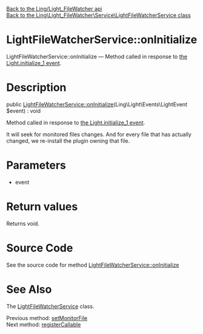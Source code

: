 [Back to the Ling/Light_FileWatcher api](https://github.com/lingtalfi/Light_FileWatcher/blob/master/doc/api/Ling/Light_FileWatcher.md)<br>
[Back to the Ling\Light_FileWatcher\Service\LightFileWatcherService class](https://github.com/lingtalfi/Light_FileWatcher/blob/master/doc/api/Ling/Light_FileWatcher/Service/LightFileWatcherService.md)


LightFileWatcherService::onInitialize
================



LightFileWatcherService::onInitialize — Method called in response to [the Light.initialize_1 event](https://github.com/lingtalfi/Light/blob/master/personal/mydoc/pages/events.md).




Description
================


public [LightFileWatcherService::onInitialize](https://github.com/lingtalfi/Light_FileWatcher/blob/master/doc/api/Ling/Light_FileWatcher/Service/LightFileWatcherService/onInitialize.md)(Ling\Light\Events\LightEvent $event) : void




Method called in response to [the Light.initialize_1 event](https://github.com/lingtalfi/Light/blob/master/personal/mydoc/pages/events.md).

It will seek for monitored files changes.
And for every file that has actually changed, we re-install the plugin owning that file.




Parameters
================


- event

    


Return values
================

Returns void.








Source Code
===========
See the source code for method [LightFileWatcherService::onInitialize](https://github.com/lingtalfi/Light_FileWatcher/blob/master/Service/LightFileWatcherService.php#L118-L124)


See Also
================

The [LightFileWatcherService](https://github.com/lingtalfi/Light_FileWatcher/blob/master/doc/api/Ling/Light_FileWatcher/Service/LightFileWatcherService.md) class.

Previous method: [setMonitorFile](https://github.com/lingtalfi/Light_FileWatcher/blob/master/doc/api/Ling/Light_FileWatcher/Service/LightFileWatcherService/setMonitorFile.md)<br>Next method: [registerCallable](https://github.com/lingtalfi/Light_FileWatcher/blob/master/doc/api/Ling/Light_FileWatcher/Service/LightFileWatcherService/registerCallable.md)<br>

